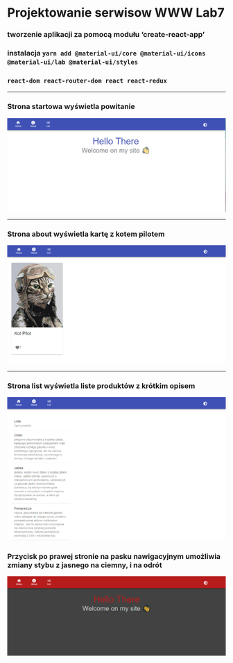 # Projektowanie serwisow WWW Lab7

### tworzenie aplikacji za pomocą modułu ‘create-react-app’

### instalacja `yarn add @material-ui/core @material-ui/icons @material-ui/lab @material-ui/styles` 

### `react-dom react-router-dom react react-redux`

<hr>

### Strona startowa wyświetla powitanie

![](screenshots/obraz1.png)

<hr>

### Strona about wyświetla kartę z kotem pilotem

![](screenshots/obraz2.png)

<hr>

### Strona list wyświetla liste produktów z krótkim opisem

![](screenshots/obraz3.png)

### Przycisk po prawej stronie na pasku nawigacyjnym umożliwia zmiany stybu z jasnego na ciemny, i na odrót

![](screenshots/obraz4.png)